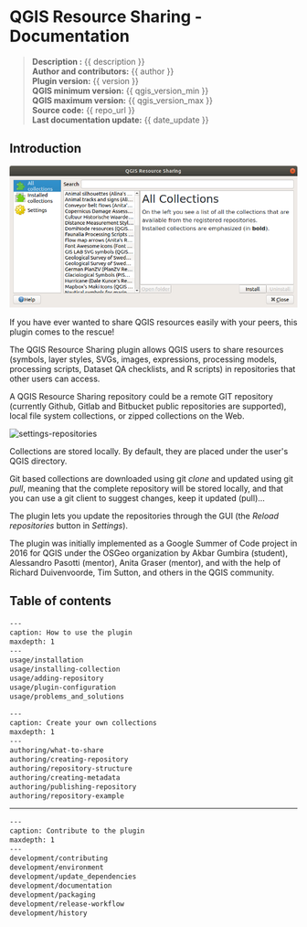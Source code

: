 # QGIS Resource Sharing - Documentation

> **Description :** {{ description }}  
> **Author and contributors:** {{ author }}  
> **Plugin version:** {{ version }}  
> **QGIS minimum version:** {{ qgis_version_min }}  
> **QGIS maximum version:** {{ qgis_version_max }}  
> **Source code:** {{ repo_url }}  
> **Last documentation update:** {{ date_update }}

## Introduction

![the plugin](assets/img/app.png)

If you have ever wanted to share QGIS resources easily with your peers, this plugin comes to the rescue!

The QGIS Resource Sharing plugin allows QGIS users to share resources (symbols, layer styles, SVGs, images, expressions, processing models, processing scripts, Dataset QA checklists,  and R scripts) in repositories that other users can access.

A QGIS Resource Sharing repository could be a remote GIT repository (currently Github, Gitlab and Bitbucket public repositories are supported), local file system collections, or zipped collections on the Web.

![settings-repositories](/assets/img/repositories.png)

Collections are stored locally. By default, they are placed under the user's QGIS directory.

Git based collections are downloaded using git *clone* and updated using git *pull*, meaning that the complete repository will be stored locally, and that you can use a git client to suggest changes, keep it updated
(pull)...

The plugin lets you update the repositories through the GUI (the *Reload repositories* button in *Settings*).

The plugin was initially implemented as a Google Summer of Code project in 2016 for QGIS under the OSGeo organization by Akbar Gumbira (student), Alessandro Pasotti (mentor), Anita Graser (mentor), and with the help of Richard Duivenvoorde, Tim Sutton, and others in the QGIS community.

## Table of contents

```{toctree}
---
caption: How to use the plugin
maxdepth: 1
---
usage/installation
usage/installing-collection
usage/adding-repository
usage/plugin-configuration
usage/problems_and_solutions
```

```{toctree}
---
caption: Create your own collections
maxdepth: 1
---
authoring/what-to-share
authoring/creating-repository
authoring/repository-structure
authoring/creating-metadata
authoring/publishing-repository
authoring/repository-example
```

----

```{toctree}
---
caption: Contribute to the plugin
maxdepth: 1
---
development/contributing
development/environment
development/update_dependencies
development/documentation
development/packaging
development/release-workflow
development/history
```
